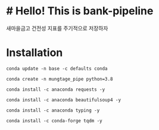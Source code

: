 # # Hello! This is bank-pipeline

새마을금고 건전성 지표를 주기적으로 저장하자

# Installation

```
conda update -n base -c defaults conda
```

```
conda create -n mungtage_pipe python=3.8
```

```
conda install -c anaconda requests -y
```

```
conda install -c anaconda beautifulsoup4 -y
```

```
conda install -c anaconda typing -y
```

```
conda install -c conda-forge tqdm -y
```
